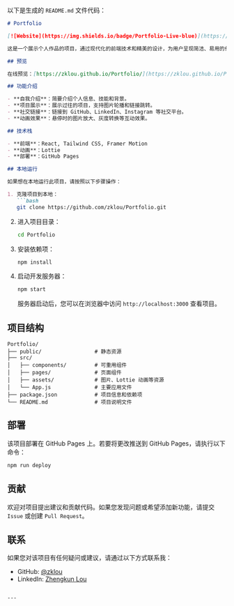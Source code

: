 以下是生成的 `README.md` 文件代码：

```markdown
# Portfolio

[![Website](https://img.shields.io/badge/Portfolio-Live-blue)](https://zklou.github.io/Portfolio/)

这是一个展示个人作品的项目，通过现代化的前端技术和精美的设计，为用户呈现简洁、易用的作品展示平台。

## 预览

在线预览：[https://zklou.github.io/Portfolio/](https://zklou.github.io/Portfolio/)

## 功能介绍

- **自我介绍**：简要介绍个人信息、技能和背景。
- **项目展示**：展示过往的项目，支持图片轮播和链接跳转。
- **社交链接**：链接到 GitHub、LinkedIn、Instagram 等社交平台。
- **动画效果**：悬停时的图片放大、灰度转换等互动效果。

## 技术栈

- **前端**：React, Tailwind CSS, Framer Motion
- **动画**：Lottie
- **部署**：GitHub Pages

## 本地运行

如果想在本地运行此项目，请按照以下步骤操作：

1. 克隆项目到本地：
   ```bash
   git clone https://github.com/zklou/Portfolio.git
   ```
2. 进入项目目录：
   ```bash
   cd Portfolio
   ```
3. 安装依赖项：
   ```bash
   npm install
   ```
4. 启动开发服务器：
   ```bash
   npm start
   ```

   服务器启动后，您可以在浏览器中访问 `http://localhost:3000` 查看项目。

## 项目结构

```plaintext
Portfolio/
├── public/                 # 静态资源
├── src/
│   ├── components/         # 可重用组件
│   ├── pages/              # 页面组件
│   ├── assets/             # 图片、Lottie 动画等资源
│   └── App.js              # 主要应用文件
├── package.json            # 项目信息和依赖项
└── README.md               # 项目说明文件
```

## 部署

该项目部署在 GitHub Pages 上。若要将更改推送到 GitHub Pages，请执行以下命令：

```bash
npm run deploy
```

## 贡献

欢迎对项目提出建议和贡献代码。如果您发现问题或希望添加新功能，请提交 `Issue` 或创建 `Pull Request`。

## 联系

如果您对该项目有任何疑问或建议，请通过以下方式联系我：

- GitHub: [@zklou](https://github.com/zklou)
- LinkedIn: [Zhengkun Lou](https://www.linkedin.com/in/zhengkun-lou/)

```

---
